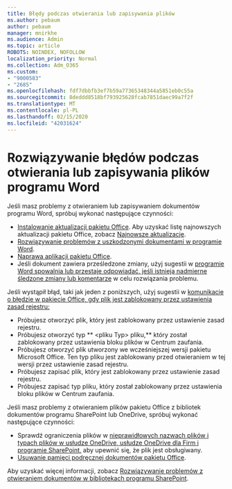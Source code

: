 ```yaml
---
title: Błędy podczas otwierania lub zapisywania plików
ms.author: pebaum
author: pebaum
manager: mnirkhe
ms.audience: Admin
ms.topic: article
ROBOTS: NOINDEX, NOFOLLOW
localization_priority: Normal
ms.collection: Adm_O365
ms.custom:
- "9000583"
- "2685"
ms.openlocfilehash: fdf7dbbfb3ef7b59a77365348344a5851eb0c55a
ms.sourcegitcommit: 8deddd8518bf793925628fcab7851daec99a7f2f
ms.translationtype: MT
ms.contentlocale: pl-PL
ms.lasthandoff: 02/15/2020
ms.locfileid: "42031624"
---
```

# <a name="resolve-errors-opening-or-saving-word-files"></a>Rozwiązywanie błędów podczas otwierania lub zapisywania plików programu Word

Jeśli masz problemy z otwieraniem lub zapisywaniem dokumentów programu Word, spróbuj wykonać następujące czynności:

- [Instalowanie aktualizacji pakietu Office](https://support.office.com/article/2ab296f3-7f03-43a2-8e50-46de917611c5). Aby uzyskać listę najnowszych aktualizacji pakietu Office, zobacz [Najnowsze aktualizacje](https://docs.microsoft.com/officeupdates/office-updates-msi).
- [Rozwiązywanie problemów z uszkodzonymi dokumentami w programie Word](https://docs.microsoft.com/office/troubleshoot/word/damaged-documents-in-word).
- [Naprawa aplikacji pakietu Office](https://support.office.com/Article/Repair-an-Office-application-7821d4b6-7c1d-4205-aa0e-a6b40c5bb88b).
- Jeśli dokument zawiera prześledzone zmiany, użyj sugestii w [programie Word spowalnia lub przestaje odpowiadać, jeśli istnieją nadmierne śledzone zmiany lub komentarze](https://docs.microsoft.com/en-us/office/troubleshoot/word/word-stops-responding) w celu rozwiązania problemu.

Jeśli wystąpił błąd, taki jak jeden z poniższych, użyj sugestii w [komunikacie o błędzie w pakiecie Office, gdy plik jest zablokowany przez ustawienia zasad rejestru:](https://docs.microsoft.com/office/troubleshoot/settings/file-blocked-in-office)

- Próbujesz otworzyć plik, który jest zablokowany przez ustawienie zasad rejestru.
- Próbujesz otworzyć typ ** \<pliku Typ\> pliku,** który został zablokowany przez ustawienia bloku plików w Centrum zaufania.
- Próbujesz otworzyć plik utworzony we wcześniejszej wersji pakietu Microsoft Office. Ten typ pliku jest zablokowany przed otwieraniem w tej wersji przez ustawienie zasad rejestru.
- Próbujesz zapisać plik, który jest zablokowany przez ustawienie zasad rejestru.
- Próbujesz zapisać typ pliku, który został zablokowany przez ustawienia bloku plików w Centrum zaufania.

Jeśli masz problemy z otwieraniem plików pakietu Office z bibliotek dokumentów programu SharePoint lub OneDrive, spróbuj wykonać następujące czynności:

- Sprawdź ograniczenia plików w [nieprawidłowych nazwach plików i typach plików w usłudze OneDrive, usłudze OneDrive dla Firm i programie SharePoint,](https://support.office.com/article/64883a5d-228e-48f5-b3d2-eb39e07630fa) aby upewnić się, że plik jest obsługiwany. 
- [Usuwanie pamięci podręcznej dokumentów pakietu Office](https://support.office.com/article/b1d3765e-d71b-4bb8-99ca-acd22c42995d
). 

Aby uzyskać więcej informacji, zobacz [Rozwiązywanie problemów z otwieraniem dokumentów w bibliotekach programu SharePoint](https://support.office.com/article/31329fa1-4ad0-47fc-95d8-bb0c5b12a536).